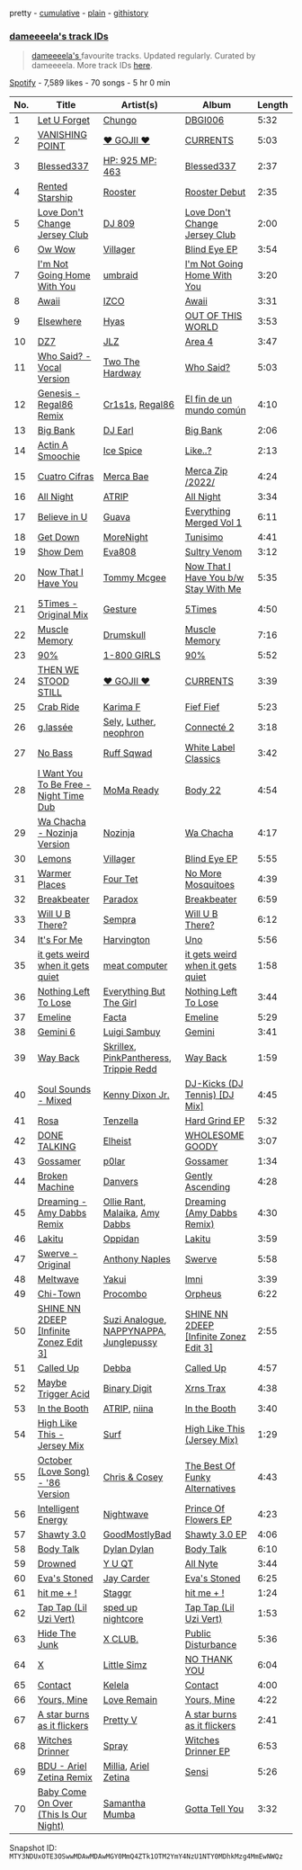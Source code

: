 pretty - [cumulative](/playlists/cumulative/37i9dQZF1DX6jWqyNRNjZV.md) - [plain](/playlists/plain/37i9dQZF1DX6jWqyNRNjZV) - [githistory](https://github.githistory.xyz/mackorone/spotify-playlist-archive/blob/main/playlists/plain/37i9dQZF1DX6jWqyNRNjZV)

### [dameeeela's track IDs](https://open.spotify.com/playlist/37i9dQZF1DX6jWqyNRNjZV)

> <a href="spotify:artist:6AaLiQRx5xSWLWZFSOcItq">dameeeela's </a> favourite tracks\.  Updated regularly\. Curated by dameeeela\. More track IDs <a href="spotify:genre:track\_id">here</a>.

[Spotify](https://open.spotify.com/user/spotify) - 7,589 likes - 70 songs - 5 hr 0 min

| No. | Title | Artist(s) | Album | Length |
|---|---|---|---|---|
| 1 | [Let U Forget](https://open.spotify.com/track/3DOTsnGY4an8MBBwfTjplz) | [Chungo](https://open.spotify.com/artist/0XnV2hmWdT3vvtRv7dBrKK) | [DBGI006](https://open.spotify.com/album/5YN4XTvDAwQF9eF2hjriST) | 5:32 |
| 2 | [VANISHING POINT](https://open.spotify.com/track/6Cbhl2vQ9lFTB6ez5a1KMH) | [♥ GOJII ♥](https://open.spotify.com/artist/2uKlOWltMsAxTHTsh4UHJY) | [CURRENTS](https://open.spotify.com/album/39kTcieuEJG1GOXGuGo6IX) | 5:03 |
| 3 | [Blessed337](https://open.spotify.com/track/4CrFGIeqP5gZgyfnrde6mN) | [HP: 925 MP: 463](https://open.spotify.com/artist/1sxaAfxZjTHW3bxoD9zOQO) | [Blessed337](https://open.spotify.com/album/4sRphqS8SQ2SKAAjbMKctZ) | 2:37 |
| 4 | [Rented Starship](https://open.spotify.com/track/3FYv1H2K5bVaKSTz3QwHCg) | [Rooster](https://open.spotify.com/artist/0LUNFShhDJByoEEnW8cxLR) | [Rooster Debut](https://open.spotify.com/album/3Ltob8KshNgAb65POLYB61) | 2:35 |
| 5 | [Love Don't Change Jersey Club](https://open.spotify.com/track/6n2gTlRdzgPFxUegz0viH1) | [DJ 809](https://open.spotify.com/artist/5v1Hvm0FdJWq8gRvuA2uke) | [Love Don't Change Jersey Club](https://open.spotify.com/album/3qkh8zTtlKbmOWQIeDoIN9) | 2:00 |
| 6 | [Ow Wow](https://open.spotify.com/track/320jSjcFBSXMn7LVOizpwn) | [Villager](https://open.spotify.com/artist/5NhirHwHO8nu6MrwjBizh7) | [Blind Eye EP](https://open.spotify.com/album/2deZuyl5M5gxpDmkgwLN1B) | 3:54 |
| 7 | [I'm Not Going Home With You](https://open.spotify.com/track/69HwJnZg9tnTFDyKGFLukr) | [umbraid](https://open.spotify.com/artist/3DrIOrFjCFuhuUK7SQt8vL) | [I'm Not Going Home With You](https://open.spotify.com/album/08yz5bLEfhdFayeki2bPLW) | 3:20 |
| 8 | [Awaii](https://open.spotify.com/track/7tNGxOcd49RVOM0u0PAFEL) | [IZCO](https://open.spotify.com/artist/4uqqEE1NaQBAa4wnDug9c1) | [Awaii](https://open.spotify.com/album/7vJDgecjMw5bopsjwQvB0f) | 3:31 |
| 9 | [Elsewhere](https://open.spotify.com/track/7pM3vOJ5Z1ZuTO5P6wVyGw) | [Hyas](https://open.spotify.com/artist/6WUEjGfAWO7Iya8ckjxKIA) | [OUT OF THIS WORLD](https://open.spotify.com/album/69n01B4dzNMnlZxhQnGrd1) | 3:53 |
| 10 | [DZ7](https://open.spotify.com/track/6b70LEXsTxbB09i9ODOlfU) | [JLZ](https://open.spotify.com/artist/2sJ1nJfjqfcUoLLSDcVQZJ) | [Area 4](https://open.spotify.com/album/1ik5jsFDVUYIFEzt06nfZR) | 3:47 |
| 11 | [Who Said? \- Vocal Version](https://open.spotify.com/track/7kebA0suUJ5jI0EzdNZ1xn) | [Two The Hardway](https://open.spotify.com/artist/0C9DBzsLLSaYhbvVds9Vtk) | [Who Said?](https://open.spotify.com/album/4Bptals8bMfzxnxBS7YDyS) | 5:03 |
| 12 | [Genesis \- Regal86 Remix](https://open.spotify.com/track/282IbmnKNtChNmpdRMxWSO) | [Cr1s1s](https://open.spotify.com/artist/01skLkPPeHdh8ptACRIZab), [Regal86](https://open.spotify.com/artist/18BWZFP35cPhvqC66DJ613) | [El fin de un mundo común](https://open.spotify.com/album/7va7UxzYGj2cQ5kKLNFpq2) | 4:10 |
| 13 | [Big Bank](https://open.spotify.com/track/2XvLCPoC1m1tG1Y5veYckS) | [DJ Earl](https://open.spotify.com/artist/3Y6Xd3ZOlhkroMrz1Bmo0Y) | [Big Bank](https://open.spotify.com/album/6Qdo4fON4hhjIp7GJyUMtk) | 2:06 |
| 14 | [Actin A Smoochie](https://open.spotify.com/track/3iEV7gHGFHJiunjisPAXgn) | [Ice Spice](https://open.spotify.com/artist/3LZZPxNDGDFVSIPqf4JuEf) | [Like..?](https://open.spotify.com/album/3fZZ4lUejEiCoyLUpqZIi1) | 2:13 |
| 15 | [Cuatro Cifras](https://open.spotify.com/track/197P7jHBhNmBLo9zpka5VZ) | [Merca Bae](https://open.spotify.com/artist/7tNlqSl7RogtzMsEA20byE) | [Merca Zip /2022/](https://open.spotify.com/album/4QNoNBipRiDdRB5iVTUGoF) | 4:24 |
| 16 | [All Night](https://open.spotify.com/track/7hpP2b7QO5eh0YjaJFmSvO) | [ATRIP](https://open.spotify.com/artist/4fu0Er7pG6kZZa7Awf3NMI) | [All Night](https://open.spotify.com/album/4f0YqTq3Akrmy36UjM88ry) | 3:34 |
| 17 | [Believe in U](https://open.spotify.com/track/09L3Z3pnvLfeGRf12J4BYC) | [Guava](https://open.spotify.com/artist/5cntbha8INiFP4jlmlVe7a) | [Everything Merged Vol 1](https://open.spotify.com/album/1qosZe8GkQAvcYmgo6XWgL) | 6:11 |
| 18 | [Get Down](https://open.spotify.com/track/1kUou99r2bQ0qhF7qLFcWc) | [MoreNight](https://open.spotify.com/artist/20lI1hzkqOx9sBNAyjW54N) | [Tunisimo](https://open.spotify.com/album/2Ev2H7BgMkmbta5erJue7Z) | 4:41 |
| 19 | [Show Dem](https://open.spotify.com/track/6VL1KvyRC95IoQRYUTDsRi) | [Eva808](https://open.spotify.com/artist/6BgBdBrs55ObAN04jkmn0Q) | [Sultry Venom](https://open.spotify.com/album/4CUNu99nEwdHFrmYhGotiS) | 3:12 |
| 20 | [Now That I Have You](https://open.spotify.com/track/3T0R7e3nsXwTtGxPhfI7l6) | [Tommy Mcgee](https://open.spotify.com/artist/6VyJvuxR4RrdJlJIpqsqh2) | [Now That I Have You b/w Stay With Me](https://open.spotify.com/album/0NToCJ8fxHwdrMZMjbZQIV) | 5:35 |
| 21 | [5Times \- Original Mix](https://open.spotify.com/track/16SMoeFJgUkB7qGGUH8P51) | [Gesture](https://open.spotify.com/artist/4SkgPv6UHG5z94TmjYbDB5) | [5Times](https://open.spotify.com/album/5OTy3iRbX3ptebzE5VAvdY) | 4:50 |
| 22 | [Muscle Memory](https://open.spotify.com/track/70v8IShRrS5I22Bvk63EUT) | [Drumskull](https://open.spotify.com/artist/3nmbXJ8KL87bwy3cyddvsg) | [Muscle Memory](https://open.spotify.com/album/5bpF4IlOwPO9FlEVNnIMYu) | 7:16 |
| 23 | [90%](https://open.spotify.com/track/2B1uWjnmyShWKFzzZFL0c9) | [1\-800 GIRLS](https://open.spotify.com/artist/67yGrC4QoCSD0g7YMcGIgJ) | [90%](https://open.spotify.com/album/2YjniQbChT8RQfcfojCLs2) | 5:52 |
| 24 | [THEN WE STOOD STILL](https://open.spotify.com/track/5XsYTXdav7Av2ZpJrobZuP) | [♥ GOJII ♥](https://open.spotify.com/artist/2uKlOWltMsAxTHTsh4UHJY) | [CURRENTS](https://open.spotify.com/album/39kTcieuEJG1GOXGuGo6IX) | 3:39 |
| 25 | [Crab Ride](https://open.spotify.com/track/6Ume6jodiuUsMOtbHVeotc) | [Karima F](https://open.spotify.com/artist/0t8fdNcHd9rP9mqzv83RLg) | [Fief Fief](https://open.spotify.com/album/2UPkjxDxd5A90UNsd98vlw) | 5:23 |
| 26 | [g.lassée](https://open.spotify.com/track/6BIr5I7dq3KSsJj1huarlP) | [Sely](https://open.spotify.com/artist/4uug4vZIaZYWzviL5Fxk3L), [Luther](https://open.spotify.com/artist/712cOCN3mpraX2UOgUvdHW), [neophron](https://open.spotify.com/artist/1ryRmZ474qavvMFyQgSr8W) | [Connecté 2](https://open.spotify.com/album/5zr5n1PdmlICs6HSNSXHUR) | 3:18 |
| 27 | [No Bass](https://open.spotify.com/track/3cJVCrlwo9zy7DBXIUAhTc) | [Ruff Sqwad](https://open.spotify.com/artist/67POQUr9E4V8GpQxqQ5d8I) | [White Label Classics](https://open.spotify.com/album/1AgOPl14j50mZ7cNCmCaOf) | 3:42 |
| 28 | [I Want You To Be Free \- Night Time Dub](https://open.spotify.com/track/5a7BsVbjuAUNrBEXlyU2VF) | [MoMa Ready](https://open.spotify.com/artist/5X6LaznpXYDwhSt5eirvRV) | [Body 22](https://open.spotify.com/album/1AHlFWZl76aQlJ8ZmZPt9r) | 4:54 |
| 29 | [Wa Chacha \- Nozinja Version](https://open.spotify.com/track/1LjOTQak7806o1m142GuPP) | [Nozinja](https://open.spotify.com/artist/6SpNoj5Do23mlFTVv4ig4V) | [Wa Chacha](https://open.spotify.com/album/7gXQeTwMKcJNqUcYcUgFrq) | 4:17 |
| 30 | [Lemons](https://open.spotify.com/track/0FVflzssjjpThwZCIXmL4U) | [Villager](https://open.spotify.com/artist/5NhirHwHO8nu6MrwjBizh7) | [Blind Eye EP](https://open.spotify.com/album/2deZuyl5M5gxpDmkgwLN1B) | 5:55 |
| 31 | [Warmer Places](https://open.spotify.com/track/4WJsqUG8JxVLeKSORCVskT) | [Four Tet](https://open.spotify.com/artist/7Eu1txygG6nJttLHbZdQOh) | [No More Mosquitoes](https://open.spotify.com/album/3Tr17faqSsKBhUuqx6VSMr) | 4:39 |
| 32 | [Breakbeater](https://open.spotify.com/track/327bsJsq7Wn7nPjKmfJtot) | [Paradox](https://open.spotify.com/artist/0mgNs8G47LhbfqgsQhueOv) | [Breakbeater](https://open.spotify.com/album/7p4YAkSbWWyBO551omYhBt) | 6:59 |
| 33 | [Will U B There?](https://open.spotify.com/track/3Oqk9DfH1krBlATVWywyQ8) | [Sempra](https://open.spotify.com/artist/76YrQ1DtiiJ5MFbIIWLOSq) | [Will U B There?](https://open.spotify.com/album/1y2PXgYr9dCH3n2aVwLLzL) | 6:12 |
| 34 | [It's For Me](https://open.spotify.com/track/1Qgt5XP3Kb2dNTJM9lm2EH) | [Harvington](https://open.spotify.com/artist/0vbLHDQVBtuw8kW0FB3WUL) | [Uno](https://open.spotify.com/album/00p5OrFpWXsat79XaPFvJg) | 5:56 |
| 35 | [it gets weird when it gets quiet](https://open.spotify.com/track/0ru32L5Pwth22gtLIE1puF) | [meat computer](https://open.spotify.com/artist/7JU13ATc2v3kzIuSqNNPWN) | [it gets weird when it gets quiet](https://open.spotify.com/album/77PQ7L1MyXkIjXawl59zWI) | 1:58 |
| 36 | [Nothing Left To Lose](https://open.spotify.com/track/02zPsXmSUP6Rr1Z2w5KMpf) | [Everything But The Girl](https://open.spotify.com/artist/13ccXrK7AmXb4TddMkE7jy) | [Nothing Left To Lose](https://open.spotify.com/album/2NQLpA0EfQtDIMViTywa69) | 3:44 |
| 37 | [Emeline](https://open.spotify.com/track/5AF6aEjNuG70gDimdRjdjm) | [Facta](https://open.spotify.com/artist/5qdAJ2QyXRasXUmyesONEn) | [Emeline](https://open.spotify.com/album/4DhZ3Eo72uzvPMYK1sAsU4) | 5:29 |
| 38 | [Gemini 6](https://open.spotify.com/track/6dpYNwActwOmOSSHPAoXqP) | [Luigi Sambuy](https://open.spotify.com/artist/5no6pWQNuMmpuefVKYpgN7) | [Gemini](https://open.spotify.com/album/5MsAnix8HLsf5vvvQ8QfBw) | 3:41 |
| 39 | [Way Back](https://open.spotify.com/track/2mobDDzkskezluhIzhM7Sg) | [Skrillex](https://open.spotify.com/artist/5he5w2lnU9x7JFhnwcekXX), [PinkPantheress](https://open.spotify.com/artist/78rUTD7y6Cy67W1RVzYs7t), [Trippie Redd](https://open.spotify.com/artist/6Xgp2XMz1fhVYe7i6yNAax) | [Way Back](https://open.spotify.com/album/01VCnhIMf2hE6FePTapW54) | 1:59 |
| 40 | [Soul Sounds \- Mixed](https://open.spotify.com/track/2PlH4gu2nA5yU1mLg904Py) | [Kenny Dixon Jr.](https://open.spotify.com/artist/17D4XhKTcpssfBwEITytUb) | [DJ\-Kicks \(DJ Tennis\) \[DJ Mix\]](https://open.spotify.com/album/2pzrqp12CEqxTDmzJY3QbV) | 4:45 |
| 41 | [Rosa](https://open.spotify.com/track/43TKPr2WIPlVQvMkSvLObb) | [Tenzella](https://open.spotify.com/artist/3CyQmSqQ54BXTXWNfSWeob) | [Hard Grind EP](https://open.spotify.com/album/4zwYh7yWfO4s6F7py2XzPZ) | 5:32 |
| 42 | [DONE TALKING](https://open.spotify.com/track/2eH96WPbHQgPO6Uvx1z8Vz) | [Elheist](https://open.spotify.com/artist/73tncYO4BybWmBBjDdDIA0) | [WHOLESOME GOODY](https://open.spotify.com/album/1378uqFFvW3Gb64y4SC8R9) | 3:07 |
| 43 | [Gossamer](https://open.spotify.com/track/7JRmwKxBDq7m1IV7Zjt1gJ) | [p0lar](https://open.spotify.com/artist/3woJ4G5lMaDlNI28hFci0F) | [Gossamer](https://open.spotify.com/album/72X60qcrKYwAK6Yw8sybsD) | 1:34 |
| 44 | [Broken Machine](https://open.spotify.com/track/4aTD7em7XrElUEJSp3jhdR) | [Danvers](https://open.spotify.com/artist/1hnYteOudBZi1EqFoI9CqS) | [Gently Ascending](https://open.spotify.com/album/5U5A8RApHUhYA6hBQpdqom) | 4:28 |
| 45 | [Dreaming \- Amy Dabbs Remix](https://open.spotify.com/track/1Oqr4z945TaxzFY0JbX5i8) | [Ollie Rant](https://open.spotify.com/artist/0nm5wdHMtiCN3mRBHxn4K3), [Malaika](https://open.spotify.com/artist/2x9UjdvtwswpfCrRj7hmrk), [Amy Dabbs](https://open.spotify.com/artist/7MZwR2R0H1VofTGWMziqHl) | [Dreaming \(Amy Dabbs Remix\)](https://open.spotify.com/album/0QseNM6airDk5FY15OBoaB) | 4:30 |
| 46 | [Lakitu](https://open.spotify.com/track/5nNlZr313BQHVEWjA1cJmy) | [Oppidan](https://open.spotify.com/artist/338p7qzZTDJSHJzSjIZMFK) | [Lakitu](https://open.spotify.com/album/5wJ5dfgwP2z6dwaHjxRjZ9) | 3:59 |
| 47 | [Swerve \- Original](https://open.spotify.com/track/0pHHkGebNzudbTDi8iNn1N) | [Anthony Naples](https://open.spotify.com/artist/20bB5IFRjHw1EIAHvZ3tgd) | [Swerve](https://open.spotify.com/album/3YS53BlC7sLJLh4cRC0GYV) | 5:58 |
| 48 | [Meltwave](https://open.spotify.com/track/2i00EkTqZ8E1tuIVXsF8AQ) | [Yakui](https://open.spotify.com/artist/4esP499AcTtZo2sqro6PkQ) | [Imni](https://open.spotify.com/album/2iZ5GYjrC7HQfLyHDDiUso) | 3:39 |
| 49 | [Chi\-Town](https://open.spotify.com/track/7HbSSns89ygVS4s8ZmlzFr) | [Procombo](https://open.spotify.com/artist/5mbhUjdgNtpuIv3Uydinlr) | [Orpheus](https://open.spotify.com/album/3hRXNi0ZeP9roV5iCYVXIR) | 6:22 |
| 50 | [SHINE NN 2DEEP \[Infinite Zonez Edit 3\]](https://open.spotify.com/track/3iuePuSW3lDNJc1a3Ius0p) | [Suzi Analogue](https://open.spotify.com/artist/0hNK7ZdOjiUJd2C17JAjK8), [NAPPYNAPPA](https://open.spotify.com/artist/65NidLkO1RYt4w4ioYdm4v), [Junglepussy](https://open.spotify.com/artist/6atGQM99IrRfUefJFore1B) | [SHINE NN 2DEEP \[Infinite Zonez Edit 3\]](https://open.spotify.com/album/1GwiMyjWu5s2KD1FUooD28) | 2:55 |
| 51 | [Called Up](https://open.spotify.com/track/4oE6S9NlaW75wUsW35moQL) | [Debba](https://open.spotify.com/artist/3Upr4OOMVKLF2LoFgBaL5X) | [Called Up](https://open.spotify.com/album/6eyOLPQsJMqeeG5T5SqztS) | 4:57 |
| 52 | [Maybe Trigger Acid](https://open.spotify.com/track/65UtOogCq1xANLheeo208U) | [Binary Digit](https://open.spotify.com/artist/3de6mAIrsacJj1uU0zfTSs) | [Xrns Trax](https://open.spotify.com/album/7JiISakRuKHZndttfPU5ii) | 4:38 |
| 53 | [In the Booth](https://open.spotify.com/track/01WsWq82CbBG8zoGgoBzIj) | [ATRIP](https://open.spotify.com/artist/4fu0Er7pG6kZZa7Awf3NMI), [niina](https://open.spotify.com/artist/4GUXcdZFwb8zNdpqkXQWkh) | [In the Booth](https://open.spotify.com/album/6kj37sDOEVO4d61FSDNBTB) | 3:40 |
| 54 | [High Like This \- Jersey Mix](https://open.spotify.com/track/2aOyYFUk57NjJNSUpDO135) | [Surf](https://open.spotify.com/artist/6s2jNlpt8hb1wZ8ST4Wdxj) | [High Like This \(Jersey Mix\)](https://open.spotify.com/album/6Yl5r7sITH62eBiHxxqz8V) | 1:29 |
| 55 | [October \(Love Song\) \- '86 Version](https://open.spotify.com/track/5Y6kdI0iy3JdidqDXJBgJD) | [Chris & Cosey](https://open.spotify.com/artist/2lHpa4rwVeFbEnA0X7d0Tt) | [The Best Of Funky Alternatives](https://open.spotify.com/album/19DSH5ovgRdorgVGlqWMVJ) | 4:43 |
| 56 | [Intelligent Energy](https://open.spotify.com/track/7GOBFwwgn3cpWj6OwVZ1A6) | [Nightwave](https://open.spotify.com/artist/21E32VFyiPAWjbOWWzZBOv) | [Prince Of Flowers EP](https://open.spotify.com/album/7tAFeC1V1AlOdE2OUYhPGd) | 4:23 |
| 57 | [Shawty 3.0](https://open.spotify.com/track/1giexePrQRdSlolzuCRztQ) | [GoodMostlyBad](https://open.spotify.com/artist/3tqVoY03kvzqkNxPa1TEi0) | [Shawty 3.0 EP](https://open.spotify.com/album/5iNMPaFNFUXe0LmnNeODjW) | 4:06 |
| 58 | [Body Talk](https://open.spotify.com/track/3EEMrfIAeT3Lxrl4sR0O2j) | [Dylan Dylan](https://open.spotify.com/artist/2xwod0qobIBd0aaKo4t6BY) | [Body Talk](https://open.spotify.com/album/2lsuwPKe6EN6q0KC7cl08t) | 6:10 |
| 59 | [Drowned](https://open.spotify.com/track/0sdGNIycfArKgoBcGjIJKC) | [Y U QT](https://open.spotify.com/artist/0tpkcjoMduNpT0FnpNYZiV) | [All Nyte](https://open.spotify.com/album/4Oi3OBwa6ncXogbV6VdDBz) | 3:44 |
| 60 | [Eva's Stoned](https://open.spotify.com/track/4gPzO5yFrDxHe6obIAIOq3) | [Jay Carder](https://open.spotify.com/artist/2VVF5cjuSx97r3ND28ndlK) | [Eva's Stoned](https://open.spotify.com/album/3nrzfqIiLa33hA8B71Fkw0) | 6:25 |
| 61 | [hit me + !](https://open.spotify.com/track/6Eq5W6hYnFN33cj56sPQAy) | [Staggr](https://open.spotify.com/artist/6A11NuiwiG0h9xky3bbW1g) | [hit me + !](https://open.spotify.com/album/7oT3URKnCgzLOXPb8JXAma) | 1:24 |
| 62 | [Tap Tap \(Lil Uzi Vert\)](https://open.spotify.com/track/4zl9o7s6CUZ80IrEJx6Pqs) | [sped up nightcore](https://open.spotify.com/artist/0M2CO5ijP35MDhNwvpgxTV) | [Tap Tap \(Lil Uzi Vert\)](https://open.spotify.com/album/1x17i1sDTb7VfH42TIU7eI) | 1:53 |
| 63 | [Hide The Junk](https://open.spotify.com/track/35t166s7ATMka9xF3YYcIk) | [X CLUB.](https://open.spotify.com/artist/4CYPaFp9yDrNduNptv0DPQ) | [Public Disturbance](https://open.spotify.com/album/1rHymzXSSB7UHohBpW6hQX) | 5:36 |
| 64 | [X](https://open.spotify.com/track/0R4Po8nAlhZMmlA4TKH8Fy) | [Little Simz](https://open.spotify.com/artist/6eXZu6O7nAUA5z6vLV8NKI) | [NO THANK YOU](https://open.spotify.com/album/57263zG8Md6XZ9lBUPPYCm) | 6:04 |
| 65 | [Contact](https://open.spotify.com/track/02uslYmKRGArhSEe3Z72qm) | [Kelela](https://open.spotify.com/artist/1U0sIzpRtDkvu1hXXzxh60) | [Contact](https://open.spotify.com/album/6DSbg4GkjUzTGeuNQdKcUR) | 4:00 |
| 66 | [Yours, Mine](https://open.spotify.com/track/6fHovUU6c7i3h7GY8S6BSs) | [Love Remain](https://open.spotify.com/artist/5ELuqqizVx5FdajBcrBckx) | [Yours, Mine](https://open.spotify.com/album/2qJSWpxdRK6auFOhwSWjCn) | 4:22 |
| 67 | [A star burns as it flickers](https://open.spotify.com/track/75V3YrgpeSM5DwGckfFPMj) | [Pretty V](https://open.spotify.com/artist/7bYrSokOzrKQjswYHevxMy) | [A star burns as it flickers](https://open.spotify.com/album/0XR2CY2odrNW2PEuFX4CK8) | 2:41 |
| 68 | [Witches Drinner](https://open.spotify.com/track/5btahmeypTPGEw2V7J8qti) | [Spray](https://open.spotify.com/artist/7AyNPhiTjEsBF4HBBW4gDf) | [Witches Drinner EP](https://open.spotify.com/album/4qK38SqrMR7ryWRZMKjNGN) | 6:53 |
| 69 | [BDU \- Ariel Zetina Remix](https://open.spotify.com/track/6pXWN8QXcVHLzTCPnB78Kh) | [Millia](https://open.spotify.com/artist/2s4nsWdHh9a38uGcqeC3AD), [Ariel Zetina](https://open.spotify.com/artist/6cjiGWRAWK2SuDdqhBy51m) | [Sensi](https://open.spotify.com/album/2xIO3QFunErvrPdo3z7zyw) | 5:26 |
| 70 | [Baby Come On Over \(This Is Our Night\)](https://open.spotify.com/track/514AneEN1C63hmnVNC4dLJ) | [Samantha Mumba](https://open.spotify.com/artist/7L12TqJ0fbwtFljTbwfwRI) | [Gotta Tell You](https://open.spotify.com/album/5hrhGEdZrxOjBe32cfIuwc) | 3:32 |

Snapshot ID: `MTY3NDUxOTE3OSwwMDAwMDAwMGY0MmQ4ZTk1OTM2YmY4NzU1NTY0MDhkMzg4MmEwNWQz`
